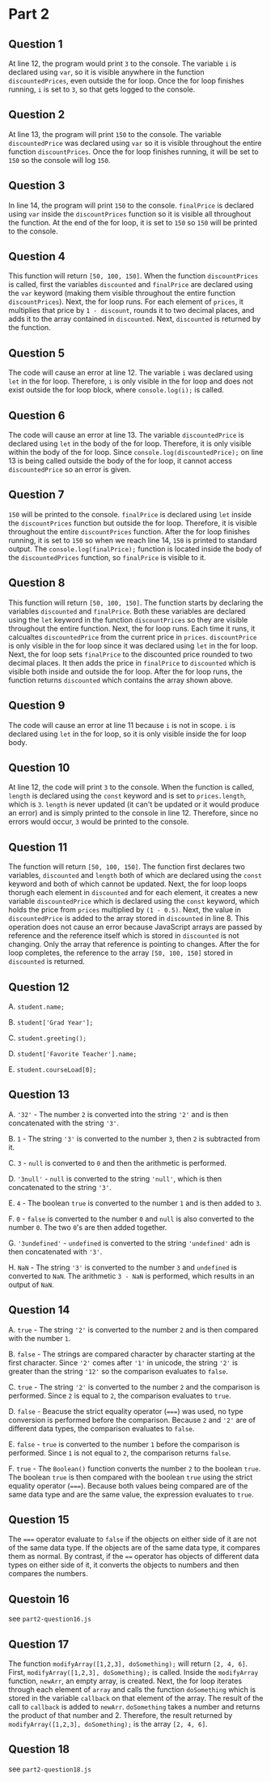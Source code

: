 # Part 2

## Question 1

At line 12, the program would print `3` to the console. The variable `i` is declared using `var`, so it is visible anywhere in the function `discountedPrices`, even outside the for loop. Once the for loop finishes running, `i` is set to `3`, so that gets logged to the console.

## Question 2

At line 13, the program will print `150` to the console. The variable `discountedPrice` was declared using `var` so it is visible throughout the entire function `discountPrices`. Once the for loop finishes running, it will be set to `150` so the console will log `150`.

## Question 3

In line 14, the program will print `150` to the console. `finalPrice` is declared using `var` inside the `discountPrices` function so it is visible all throughout the function. At the end of the for loop, it is set to `150` so `150` will be printed to the console.

## Question 4

This function will return `[50, 100, 150]`. When the function `discountPrices` is called, first the variables `discounted` and `finalPrice` are declared using the `var` keyword (making them visible throughout the entire function `discountPrices`). Next, the for loop runs. For each element of `prices`, it multiplies that price by `1 - discount`, rounds it to two decimal places, and adds it to the array contained in `discounted`. Next, `discounted` is returned by the function.

## Question 5

The code will cause an error at line 12. The variable `i` was declared using `let` in the for loop. Therefore, `i` is only visible in the for loop and does not exist outside the for loop block, where `console.log(i);` is called. 

## Question 6

The code will cause an error at line 13. The variable `discountedPrice` is declared using `let` in the body of the for loop. Therefore, it is only visible within the body of the for loop. Since `console.log(discountedPrice);` on line 13 is being called outside the body of the for loop, it cannot access `discountedPrice` so an error is given.

## Question 7

`150` will be printed to the console. `finalPrice` is declared using `let` inside the `discountPrices` function but outside the for loop. Therefore, it is visible throughout the entire `discountPrices` function. After the for loop finishes running, it is set to `150` so when we reach line 14, `150` is printed to standard output. The `console.log(finalPrice);` function is located inside the body of the `discountedPrices` function, so `finalPrice` is visible to it. 

## Question 8

This function will return `[50, 100, 150]`. The function starts by declaring the variables `discounted` and `finalPrice`. Both these variables are declared using the `let` keyword in the function `discountPrices` so they are visible throughout the entire function. Next, the for loop runs. Each time it runs, it calcualtes `discountedPrice` from the current price in `prices`. `discountPrice` is only visible in the for loop since it was declared using `let` in the for loop. Next, the for loop sets `finalPrice` to the discounted price rounded to two decimal places. It then adds the price in `finalPrice` to `discounted` which is visible both inside and outside the for loop. After the for loop runs, the function returns `discounted` which contains the array shown above.

## Question 9

The code will cause an error at line 11 because `i` is not in scope. `i` is declared using `let` in the for loop, so it is only visible inside the for loop body.

## Question 10

At line 12, the code will print `3` to the console. When the function is called, `length` is declared using the `const` keyword and is set to `prices.length`, which is `3`. `length` is never updated (it can't be updated or it would produce an error) and is simply printed to the console in line 12. Therefore, since no errors would occur, `3` would be printed to the console. 

## Question 11

The function will return `[50, 100, 150]`. The function first declares two variables, `discounted` and `length` both of which are declared using the `const` keyword and both of which cannot be updated. Next, the for loop loops thorugh each element in `discounted` and for each element, it creates a new variable `discountedPrice` which is declared using the `const` keyword, which holds the price from `prices` multiplied by `(1 - 0.5)`. Next, the value in `discountedPrice` is added to the array stored in `discounted` in line 8. This operation does not cause an error because JavaScript arrays are passed by reference and the reference itself which is stored in `discounted` is not changing. Only the array that reference is pointing to changes. After the for loop completes, the reference to the array `[50, 100, 150]` stored in `discounted` is returned.

## Question 12

A. `student.name;`

B. `student['Grad Year'];`

C. `student.greeting();`

D. `student['Favorite Teacher'].name;`

E. `student.courseLoad[0];`

## Question 13

A. `'32'` - The number `2` is converted into the string `'2'` and is then concatenated with the string `'3'`.

B. `1` - The string `'3'` is converted to the number `3`, then `2` is subtracted from it.

C. `3` - `null` is converted to `0` and then the arithmetic is performed.

D. `'3null'` - `null` is converted to the string `'null'`, which is then concatenated to the string 
`'3'`.

E. `4` - The boolean `true` is converted to the number `1` and is then added to `3`.

F. `0` - `false` is converted to the number `0` and `null` is also converted to the number `0`. The two `0`'s are then added together.

G. `'3undefined'` - `undefined` is converted to the string `'undefined'` adn is then concatenated with `'3'`.

H. `NaN` - The string `'3'` is converted to the number `3` and `undefined` is converted to `NaN`. The arithmetic `3 - NaN` is performed, which results in an output of `NaN`.

## Question 14

A. `true` - The string `'2'` is converted to the number `2` and is then compared with the number `1`.

B. `false` - The strings are compared character by character starting at the first character. Since `'2'` comes after `'1'` in unicode, the string `'2'` is greater than the string `'12'` so the comparison evaluates to `false`.

C. `true` - The string `'2'` is converted to the number `2` and the comparison is performed. Since `2` is equal to `2`, the comparison evaluates to `true`.

D. `false` - Beacuse the strict equality operator (`===`) was used, no type conversion is performed before the comparison. Because `2` and `'2'` are of different data types, the comparison evaluates to `false`.

E. `false` - `true` is converted to the number `1` before the comparison is performed. Since `1` is not equal to `2`, the comparison returns `false`.

F. `true` - The `Boolean()` function converts the number `2` to the boolean `true`. The boolean `true` is then compared with the boolean `true` using the strict equality operator (`===`). Because both values being compared are of the same data type and are the same value, the expression evaluates to `true`.

## Question 15

The `===` operator evaluate to `false` if the objects on either side of it are not of the same data type. If the objects are of the same data type, it compares them as normal. By contrast, if the `==` operator has objects of different data types on either side of it, it converts the objects to numbers and then compares the numbers.

## Questoin 16

see `part2-question16.js`

## Question 17

The function `modifyArray([1,2,3], doSomething);` will return `[2, 4, 6]`. First, `modifyArray([1,2,3], doSomething);` is called. Inside the `modifyArray` function, `newArr`, an empty array, is created. Next, the for loop iterates through each element of `array` and calls the function `doSomething` which is stored in the variable `callback` on that element of the array. The result of the call to `callback` is added to `newArr`. `doSomething` takes a number and returns the product of that number and 2. Therefore, the result returned by `modifyArray([1,2,3], doSomething);` is the array `[2, 4, 6]`.

## Question 18

see `part2-question18.js`


